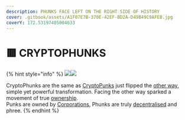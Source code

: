```yaml
---
description: PHUNKS FACE LEFT ON THE RIGHT SIDE OF HISTORY
cover: .gitbook/assets/A1F07E7B-370E-42EF-BD2A-D49B49C9AFEB.jpg
coverY: 172.53197405004633
---
```


# 🟥 CRYPTOPHUNKS

{% hint style="info" %}
![](<.gitbook/assets/Phunk\_4156 (1).png>)![](.gitbook/assets/Phunk\_4156.png)

CryptoPhunks are the same as <mark style="color:green;"></mark> [CryptoPunks](https://www.larvalabs.com/cryptopunks) just flipped the [other way](about/phunks/art.md), simple yet powerful transformation. Facing the other way sparked a movement of true [ownership](about/phunks/web3.md).\
Punks are owned by [Corporations](https://twitter.com/cryptopunksnfts/status/1502421713153318918?s=20\&t=sf95wtqypGRjjYHGxaH5lg), Phunks are truly [decentralised](about/phunks/web3.md) and phree.
{% endhint %}
